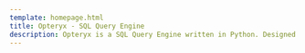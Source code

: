 ```yaml
---
template: homepage.html
title: Opteryx - SQL Query Engine
description: Opteryx is a SQL Query Engine written in Python. Designed for speed and accuracy, it utilizes sqlparser-rs for SQL to AST parsing and PyArrow for internal data handling. Ideal for fast, reliable, and extensible data querying.
---
```

